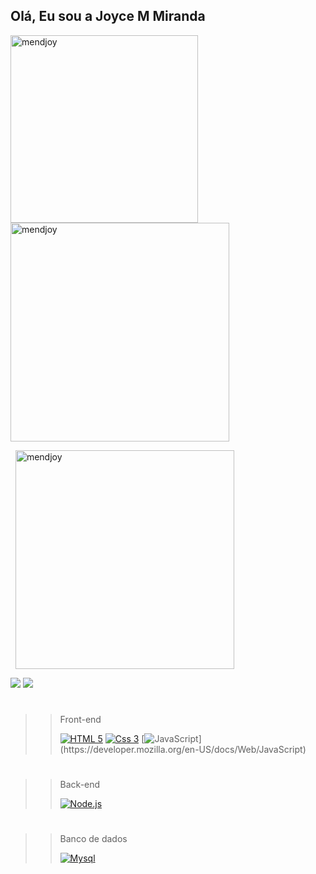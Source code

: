 ## Olá, Eu sou a Joyce M Miranda

  <div>
  
  <p>
  <img align="left" height="300px"  src="https://github-readme-stats-sigma-five.vercel.app/api/top-langs?username=mendjoy&show_icons=true&locale=en&bg_color=191919&text_color=0dfc91&border_color=0dfc91&title_color=0dfc91" alt="mendjoy" />
</p>
<!---GitHub Stats--->
<p>&nbsp;
  <img align="center" width="350px" src="https://github-readme-stats-sigma-five.vercel.app/api?username=mendjoy&show_icons=true&locale=en&bg_color=191919&text_color=0dfc91&border_color=0dfc91&title_color=0dfc91" alt="mendjoy" />
</p>
<!---Streak Stats--->
<p>&nbsp;
  <img align="center"  width="350px" src="https://github-readme-streak-stats.herokuapp.com/?user=mendjoy&background=191919&stroke=2e3d36&border=0dfc91&ring=0dfc91&fire=0dfc91&currStreakNum=039151&dates=039151&sideNums=039151&sideLabels=0dfc91&currStreakLabel=0dfc91" alt="mendjoy" />
</p>
  </div>
  
   <div> 

  <a href = "mailto:joycemendes.jm79@gmail.com"><img src="https://img.shields.io/badge/-Gmail-%23333?style=for-the-badge&logo=gmail&logoColor=white" target="_blank"></a>
  <a href="https://www.linkedin.com/in/mendjoy" target="_blank"><img src="https://img.shields.io/badge/-LinkedIn-%230077B5?style=for-the-badge&logo=linkedin&logoColor=white" target="_blank"></a>

  </div>
  
 #
  
>> Front-end
>>
>> [![HTML 5](https://img.shields.io/badge/HTML5-E34F26?style=for-the-badge&logo=html5&logoColor=white)](https://developer.mozilla.org/en-US/docs/Web/HTML)
>> [![Css 3](https://img.shields.io/badge/CSS3-1572B6?style=for-the-badge&logo=css3&logoColor=white)](https://developer.mozilla.org/en-US/docs/Web/CSS)
>> [![JavaScript](https://img.shields.io/badge/JavaScript-323330?style=for-the-badge&logo=javascript&logoColor=F7DF1E")](https://developer.mozilla.org/en-US/docs/Web/JavaScript)

#
>> Back-end
>>
>> [![Node.js](https://img.shields.io/badge/Node.js-339933?style=for-the-badge&logo=nodedotjs&logoColor=white)](https://nodejs.org)

#
>> Banco de dados
>>
>> [![Mysql](https://img.shields.io/badge/MySQL-005C84?style=for-the-badge&logo=mysql&logoColor=white)](https://www.mysql.com/)

